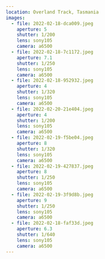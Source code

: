 ```yaml
---
location: Overland Track, Tasmania
images:
  - file: 2022-02-18-dca009.jpeg
    aperture: 5
    shutter: 1/200
    lens: sony105
    camera: a6500
  - file: 2022-02-18-7c1172.jpeg
    aperture: 7.1
    shutter: 1/250
    lens: sony105
    camera: a6500
  - file: 2022-02-18-952932.jpeg
    aperture: 4
    shutter: 1/320
    lens: sony105
    camera: a6500
  - file: 2022-02-20-21e404.jpeg
    aperture: 4
    shutter: 1/200
    lens: sony105
    camera: a6500
  - file: 2022-02-19-f5be04.jpeg
    aperture: 8
    shutter: 1/320
    lens: sony105
    camera: a6500
  - file: 2022-02-19-427837.jpeg
    aperture: 8
    shutter: 1/250
    lens: sony105
    camera: a6500
  - file: 2022-02-19-3f9d8b.jpeg
    aperture: 9
    shutter: 1/250
    lens: sony105
    camera: a6500
  - file: 2022-02-18-faf33d.jpeg
    aperture: 6.3
    shutter: 1/640
    lens: sony105
    camera: a6500
---
```

